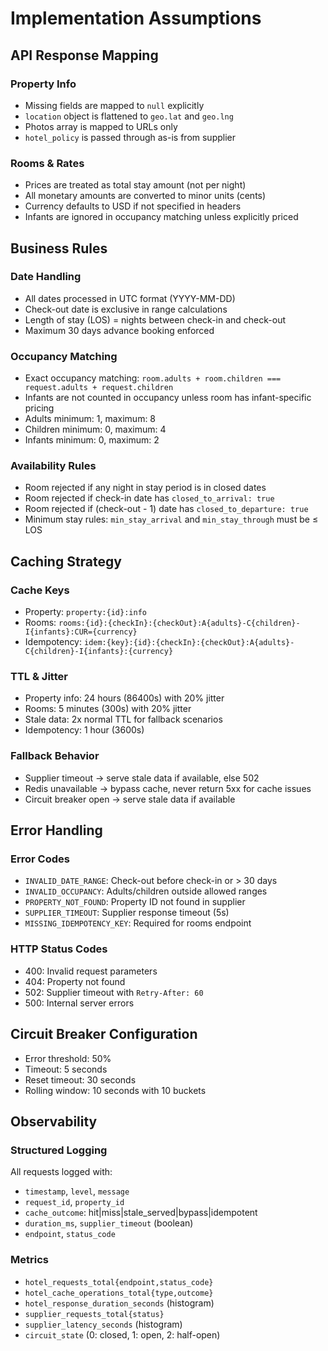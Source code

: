 # Implementation Assumptions

## API Response Mapping

### Property Info
- Missing fields are mapped to `null` explicitly
- `location` object is flattened to `geo.lat` and `geo.lng`
- Photos array is mapped to URLs only
- `hotel_policy` is passed through as-is from supplier

### Rooms & Rates
- Prices are treated as total stay amount (not per night)
- All monetary amounts are converted to minor units (cents)
- Currency defaults to USD if not specified in headers
- Infants are ignored in occupancy matching unless explicitly priced

## Business Rules

### Date Handling
- All dates processed in UTC format (YYYY-MM-DD)
- Check-out date is exclusive in range calculations
- Length of stay (LOS) = nights between check-in and check-out
- Maximum 30 days advance booking enforced

### Occupancy Matching
- Exact occupancy matching: `room.adults + room.children === request.adults + request.children`
- Infants are not counted in occupancy unless room has infant-specific pricing
- Adults minimum: 1, maximum: 8
- Children minimum: 0, maximum: 4
- Infants minimum: 0, maximum: 2

### Availability Rules
- Room rejected if any night in stay period is in closed dates
- Room rejected if check-in date has `closed_to_arrival: true`
- Room rejected if (check-out - 1) date has `closed_to_departure: true`
- Minimum stay rules: `min_stay_arrival` and `min_stay_through` must be ≤ LOS

## Caching Strategy

### Cache Keys
- Property: `property:{id}:info`
- Rooms: `rooms:{id}:{checkIn}:{checkOut}:A{adults}-C{children}-I{infants}:CUR={currency}`
- Idempotency: `idem:{key}:{id}:{checkIn}:{checkOut}:A{adults}-C{children}-I{infants}:{currency}`

### TTL & Jitter
- Property info: 24 hours (86400s) with 20% jitter
- Rooms: 5 minutes (300s) with 20% jitter
- Stale data: 2x normal TTL for fallback scenarios
- Idempotency: 1 hour (3600s)

### Fallback Behavior
- Supplier timeout → serve stale data if available, else 502
- Redis unavailable → bypass cache, never return 5xx for cache issues
- Circuit breaker open → serve stale data if available

## Error Handling

### Error Codes
- `INVALID_DATE_RANGE`: Check-out before check-in or > 30 days
- `INVALID_OCCUPANCY`: Adults/children outside allowed ranges
- `PROPERTY_NOT_FOUND`: Property ID not found in supplier
- `SUPPLIER_TIMEOUT`: Supplier response timeout (5s)
- `MISSING_IDEMPOTENCY_KEY`: Required for rooms endpoint

### HTTP Status Codes
- 400: Invalid request parameters
- 404: Property not found
- 502: Supplier timeout with `Retry-After: 60`
- 500: Internal server errors

## Circuit Breaker Configuration
- Error threshold: 50%
- Timeout: 5 seconds
- Reset timeout: 30 seconds
- Rolling window: 10 seconds with 10 buckets

## Observability

### Structured Logging
All requests logged with:
- `timestamp`, `level`, `message`
- `request_id`, `property_id`
- `cache_outcome`: hit|miss|stale_served|bypass|idempotent
- `duration_ms`, `supplier_timeout` (boolean)
- `endpoint`, `status_code`

### Metrics
- `hotel_requests_total{endpoint,status_code}`
- `hotel_cache_operations_total{type,outcome}`
- `hotel_response_duration_seconds` (histogram)
- `supplier_requests_total{status}`
- `supplier_latency_seconds` (histogram)
- `circuit_state` (0: closed, 1: open, 2: half-open)